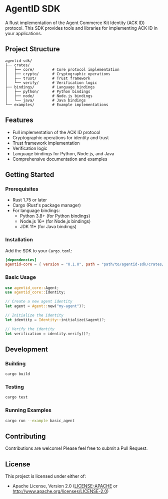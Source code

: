 # AgentID SDK

A Rust implementation of the Agent Commerce Kit Identity (ACK ID) protocol. This SDK provides tools and libraries for implementing ACK ID in your applications.

## Project Structure

```
agentid-sdk/
├── crates/
│   ├── core/        # Core protocol implementation
│   ├── crypto/      # Cryptographic operations
│   ├── trust/       # Trust framework
│   └── verify/      # Verification logic
├── bindings/        # Language bindings
│   ├── python/      # Python bindings
│   ├── node/        # Node.js bindings
│   └── java/        # Java bindings
└── examples/        # Example implementations
```

## Features

- Full implementation of the ACK ID protocol
- Cryptographic operations for identity and trust
- Trust framework implementation
- Verification logic
- Language bindings for Python, Node.js, and Java
- Comprehensive documentation and examples

## Getting Started

### Prerequisites

- Rust 1.75 or later
- Cargo (Rust's package manager)
- For language bindings:
  - Python 3.8+ (for Python bindings)
  - Node.js 16+ (for Node.js bindings)
  - JDK 11+ (for Java bindings)

### Installation

Add the SDK to your `Cargo.toml`:

```toml
[dependencies]
agentid-core = { version = "0.1.0", path = "path/to/agentid-sdk/crates/core" }
```

### Basic Usage

```rust
use agentid_core::Agent;
use agentid_core::Identity;

// Create a new agent identity
let agent = Agent::new("my-agent")?;

// Initialize the identity
let identity = Identity::initialize(&agent)?;

// Verify the identity
let verification = identity.verify()?;
```

## Development

### Building

```bash
cargo build
```

### Testing

```bash
cargo test
```

### Running Examples

```bash
cargo run --example basic_agent
```

## Contributing

Contributions are welcome! Please feel free to submit a Pull Request.

## License

This project is licensed under either of:
- Apache License, Version 2.0 ([LICENSE-APACHE](LICENSE-APACHE) or http://www.apache.org/licenses/LICENSE-2.0)

